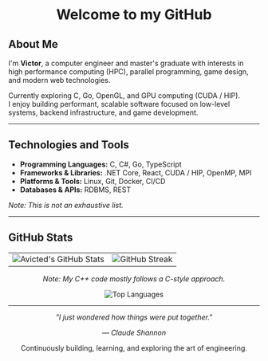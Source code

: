 <h1 align="center">Welcome to my GitHub</h1>

## About Me

I'm **Victor**, a computer engineer and master's graduate with interests in high performance computing (HPC), parallel programming, game design, and modern web technologies.  

Currently exploring C, Go, OpenGL, and GPU computing (CUDA / HIP).  
I enjoy building performant, scalable software focused on low-level systems, backend infrastructure, and game development.

---

## Technologies and Tools

- **Programming Languages:** C, C#, Go, TypeScript
- **Frameworks & Libraries:** .NET Core, React, CUDA / HIP, OpenMP, MPI
- **Platforms & Tools:** Linux, Git, Docker, CI/CD
- **Databases & APIs:** RDBMS, REST

*Note: This is not an exhaustive list.*

---

## GitHub Stats

<table align="center">
  <tr>
    <td>
      <img src="https://github-readme-stats.vercel.app/api?username=Avicted&show_icons=true&theme=gruvbox" alt="Avicted's GitHub Stats" />
    </td>
    <td>
      <img src="https://github-readme-streak-stats.herokuapp.com?user=Avicted&theme=gruvbox" alt="GitHub Streak" />
    </td>
  </tr>
</table>

<p align="center"><em>Note: My C++ code mostly follows a C-style approach.</em></p>
<p align="center">
  <img src="https://github-readme-stats.vercel.app/api/top-langs/?username=Avicted&hide=css&langs_count=20&layout=compact&theme=gruvbox" alt="Top Languages" />
</p>

---


<p align="center"><em>"I just wondered how things were put together."</em></p>
<p align="center"><em>— Claude Shannon</em></p>


<p align="center">Continuously building, learning, and exploring the art of engineering.</p>
